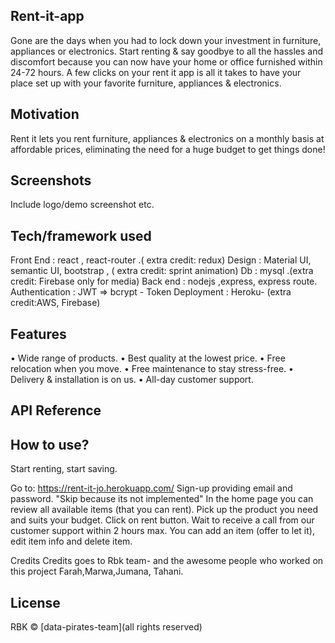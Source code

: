 ## Rent-it-app
Gone are the days when you had to lock down your investment in furniture, appliances or electronics. Start renting & say goodbye to all the hassles and discomfort because you can now have your home or office furnished within 24-72 hours. A few clicks on your rent it app is all it takes to have your place set up with your favorite furniture, appliances & electronics.

## Motivation
Rent it lets you rent furniture, appliances & electronics on a monthly basis at affordable prices, eliminating the need for a huge budget to get things done!


## Screenshots
Include logo/demo screenshot etc.

## Tech/framework used
Front End : react , react-router .( extra credit: redux) Design : Material UI, semantic UI, bootstrap , ( extra credit: sprint animation) Db : mysql .(extra credit: Firebase only for media) Back end : nodejs ,express, express route. Authentication : JWT => bcrypt - Token Deployment : Heroku- (extra credit:AWS, Firebase)

## Features
• Wide range of products. • Best quality at the lowest price. • Free relocation when you move. • Free maintenance to stay stress-free. • Delivery & installation is on us. • All-day customer support.

## API Reference


## How to use?
Start renting, start saving.

Go to: https://rent-it-jo.herokuapp.com/
Sign-up providing email and password. "Skip because its not implemented"
In the home page you can review all available items (that you can rent).
Pick up the product you need and suits your budget.
Click on rent button.
Wait to receive a call from our customer support within 2 hours max.
You can add an item (offer to let it), edit item info and delete item.


Credits
Credits goes to Rbk team- and the awesome people who worked on this project Farah,Marwa,Jumana, Tahani.

## License
RBK © [data-pirates-team](all rights reserved)
